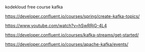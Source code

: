 kodekloud free course kafka


https://developer.confluent.io/courses/spring/create-kafka-topics/



https://www.youtube.com/watch?v=hSwRRjG-4L4

https://developer.confluent.io/courses/kafka-streams/get-started/

https://developer.confluent.io/courses/apache-kafka/events/

